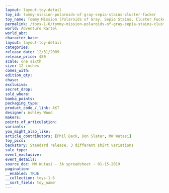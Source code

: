 ```yaml
---
layout: layout-toy-detail 
toy_id: tommy-mission-polaroids-of-gray-sepia-stains-cluster-fucker
toy_name: Tommy Mission (Polaroids of Gray, Sepia Stains, Cluster Fucker)
permalink: /toys-1-6/tommy-mission-polaroids-of-gray-sepia-stains-cluster-fucker.html
world: Adventure Kartel
world_abr: 
character_base: 
layout: layout-toy-detail
categories: 
release_date: 12/31/2009
release_price: $80 
scale: one sixth
size: 12 inches
comes_with: 
edition_qty: 
chase: 
exclusive: 
secret_drop: 
sold_where: 
bamba_points: 
packaging_type: 
product_code_/_link: AKT
designer: Ashley Wood
makers: 
points_of_articulation: 
variants: 
you_might_also_like: 
article_contributors: [Phil Back, Don Slater, MW Wutasi]
toy_pics: 
backstory: Standard release; 3 different shirt variations
sale_type: 
event_exclusive: 
event_details: 
source_doc: MW Wutasi - 3A spreadsheet - 01-15-2019
pagination: 
__enabled: TRUE
__collection: toys-1-6
__sort_field: toy_name'
---
```

